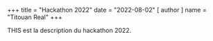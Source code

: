+++
title = "Hackathon 2022"
date = "2022-08-02"
[ author ]
  name = "Titouan Real"
+++

THIS est la description du hackathon 2022.